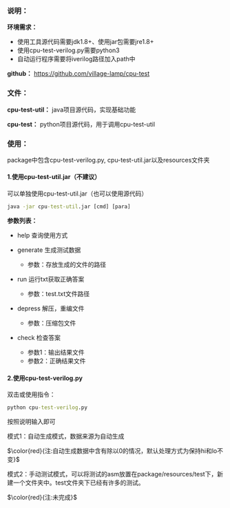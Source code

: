 ### 说明：

**环境需求：**

+ 使用工具源代码需要jdk1.8+、使用jar包需要jre1.8+
+ 使用cpu-test-verilog.py需要python3
+ 自动运行程序需要将iverilog路径加入path中

**github：** https://github.com/village-lamp/cpu-test

### 文件：

**cpu-test-util：** java项目源代码，实现基础功能

**cpu-test：** python项目源代码，用于调用cpu-test-util

### 使用：

package中包含cpu-test-verilog.py, cpu-test-util.jar以及resources文件夹

#### 1.使用cpu-test-util.jar（不建议）

可以单独使用cpu-test-util.jar（也可以使用源代码）

```cmd
java -jar cpu-test-util.jar [cmd] [para]
```

**参数列表：**

+ help 查询使用方式
+ generate 生成测试数据
  + 参数：存放生成的文件的路径
+ run 运行txt获取正确答案
  + 参数：test.txt文件路径
+ depress 解压，重编文件
  + 参数：压缩包文件

+ check 检查答案
  + 参数1：输出结果文件
  + 参数2：正确结果文件


#### 2.使用cpu-test-verilog.py

双击或使用指令：

```cmd
python cpu-test-verilog.py
```

按照说明输入即可

模式1：自动生成模式，数据来源为自动生成

$\color{red}{注:自动生成数据中含有除以0的情况，默认处理方式为保持hi和lo不变}$

模式2：手动测试模式，可以将测试的asm放置在package/resources/test下，新建一个文件夹中。test文件夹下已经有许多的测试。

$\color{red}{注:未完成}$

